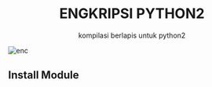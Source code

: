 <h1 align="center">
  ENGKRIPSI PYTHON2
</h1>
</div>
<p align="center">
  kompilasi berlapis untuk python2
</p>

![enc](https://user-images.githubusercontent.com/76813856/140742057-2b6c9fe6-c253-4e5f-a519-c7611cb7dc13.png)

## Install Module

  
